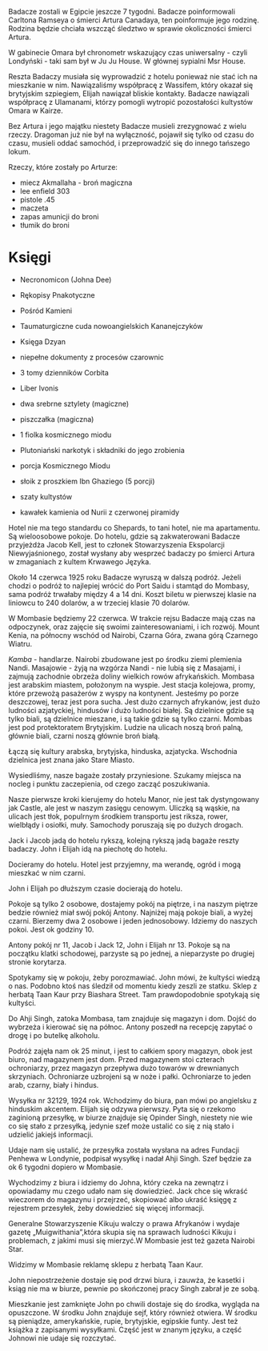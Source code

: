 Badacze zostali w Egipcie jeszcze 7 tygodni.
Badacze poinformowali Carltona Ramseya o śmierci Artura Canadaya, ten poinformuje jego rodzinę. Rodzina będzie chciała wszcząć śledztwo w sprawie okoliczności śmierci Artura.

W gabinecie Omara był chronometr wskazujący czas uniwersalny - czyli Londyński - taki sam był w Ju Ju House. W głównej sypialni Msr House.

Reszta Badaczy musiała się wyprowadzić z hotelu ponieważ nie stać ich na mieszkanie w nim.
Nawiązaliśmy współpracę z Wassifem, który okazał się brytyjskim szpiegiem, Elijah nawiązał bliskie kontakty.
Badacze nawiązali współpracę z Ulamanami, którzy pomogli wytropić pozostałości kultystów Omara w Kairze.

Bez Artura i jego majątku niestety Badacze musieli zrezygnować z wielu rzeczy. Dragoman już nie był na wyłączność, pojawił się tylko od czasu do czasu, musieli oddać samochód, i przeprowadzić się do innego tańszego lokum.

Rzeczy, które zostały po Arturze:
- miecz Akmallaha - broń magiczna
- lee enfield 303
- pistole .45
- maczeta
- zapas amunicji do broni
- tłumik do broni

# Księgi
- Necronomicon (Johna Dee)
- Rękopisy Pnakotyczne
- Pośród Kamieni
- Taumaturgiczne cuda nowoangielskich Kananejczyków
- Księga Dzyan
- niepełne dokumenty z procesów czarownic
- 3 tomy dzienników Corbita
- Liber Ivonis

- dwa srebrne sztylety (magiczne)
- piszczałka (magiczna)
- 1 fiolka kosmicznego miodu
- Plutoniański narkotyk i składniki do jego zrobienia
- porcja Kosmicznego Miodu 
- słoik z proszkiem Ibn Ghaziego (5 porcji)
- szaty kultystów
- kawałek kamienia od Nurii z czerwonej piramidy

Hotel nie ma tego standardu co Shepards, to tani hotel, nie ma apartamentu. Są wieloosobowe pokoje.
Do hotelu, gdzie są zakwaterowani Badacze przyjeżdża Jacob Kell, jest to członek Stowarzyszenia Ekspolarcji Niewyjaśnionego, został wysłany aby wesprzeć badaczy po śmierci Artura w zmaganiach z kultem Krwawego Języka.

Około 14 czerwca 1925 roku Badacze wyruszą w dalszą podróż.
Jeżeli chodzi o podróż to najlepiej wrócić do Port Saidu i stamtąd do Mombasy, sama podróż trwałaby między 4 a 14 dni. Koszt biletu w pierwszej klasie na liniowcu to 240 dolarów, a w trzeciej klasie 70 dolarów.

W Mombasie będziemy 22 czerwca. W trakcie rejsu Badacze mają czas na odpoczynek, oraz zajęcie się swoimi zainteresowaniami, i ich rozwój.
Mount Kenia, na północny wschód od Nairobi, Czarna Góra, zwana górą Czarnego Wiatru.

_Kamba_ - handlarze.
Nairobi zbudowane jest po środku ziemi plemienia Nandi.
Masajowie - żyją na wzgórza
Nandi - nie lubią się z Masajami, i zajmują zachodnie obrzeża doliny wielkich rowów afrykańskich.
Mombasa jest arabskim miastem, położonym na wyspie. Jest stacja kolejowa, promy, które przewożą pasażerów z wyspy na kontynent. Jesteśmy po porze deszczowej, teraz jest pora sucha.
Jest dużo czarnych afrykanów, jest dużo ludności azjatyckiej, hindusów i dużo ludności białej.
Są dzielnice gdzie są tylko biali, są dzielnice mieszane, i są takie gdzie są tylko czarni.
Mombas jest pod protektoratem Brytyjskim.
Ludzie na ulicach noszą broń palną, głównie biali, czarni noszą głównie broń białą.

Łączą się kultury arabska, brytyjska, hinduska, azjatycka.
Wschodnia dzielnica jest znana jako Stare Miasto.

Wysiedliśmy, nasze bagaże zostały przyniesione. Szukamy miejsca na nocleg i punktu zaczepienia, od czego zacząć poszukiwania.

Nasze pierwsze kroki kierujemy do hotelu Manor, nie jest tak dystyngowany jak Castle, ale jest w naszym zasięgu cenowym.
Uliczką są wąskie, na ulicach jest tłok, populrnym środkiem transportu jest riksza, rower, wielbłądy i osiołki, muły. Samochody poruszają się po dużych drogach.

Jack i Jacob jadą do hotelu rykszą, kolejną rykszą jadą bagaże reszty badaczy.
John i Elijah idą na piechotę do hotelu.

Docieramy do hotelu. Hotel jest przyjemny, ma werandę, ogród i mogą mieszkać w nim czarni.

John i Elijah po dłuższym czasie docierają do hotelu.

Pokoje są tylko 2 osobowe, dostajemy pokój na piętrze, i na naszym piętrze bedzie również miał swój pokój Antony. Najniżej mają pokoje biali, a wyżej czarni.
Bierzemy dwa 2 osobowe i jeden jednosobowy.
Idziemy do naszych pokoi. Jest ok godziny 10.

Antony pokój nr 11, Jacob i Jack 12, John i Elijah nr 13. Pokoje są na początku klatki schodowej, parzyste są po jednej, a nieparzyste po drugiej stronie korytarza.

Spotykamy się w pokoju, żeby porozmawiać.
John mówi, że kultyści wiedzą o nas. Podobno ktoś nas śledził od momentu kiedy zeszli ze statku.
Sklep z herbatą Taan Kaur przy Biashara Street. Tam prawdopodobnie spotykają się kultyści.

Do Ahji Singh, zatoka Mombasa, tam znajduje się magazyn i dom. Dojść do wybrzeża i kierować się na północ. Antony poszedł na recepcję zapytać o drogę i po butelkę alkoholu.

Podróż zajęła nam ok 25 minut, i jest to całkiem spory magazyn, obok jest biuro, nad magazynem jest dom. Przed magazynem stoi czterach ochroniarzy, przez magazyn przepływa dużo towarów w drewnianych skrzyniach. Ochroniarze uzbrojeni są w noże i pałki. Ochroniarze to jeden arab, czarny, biały i hindus.

Wysyłka nr 32129, 1924 rok.
Wchodzimy do biura, pan mówi po angielsku z hinduskim akcentem. Elijah się odzywa pierwszy.
Pyta się o rzekomo zaginioną przesyłkę, w biurze znajduje się Opinder Singh, niestety nie wie co się stało z przesyłką, jedynie szef może ustalić co się z nią stało i udzielić jakiejś informacji.

Udaje nam się ustalić, że przesyłka została wysłana na adres Fundacji Penhewa w Londynie, podpisał wysyłkę i nadał Ahji Singh.
Szef będzie za ok 6 tygodni dopiero w Mombasie.

Wychodzimy z biura i idziemy do Johna, który czeka na zewnątrz i opowiadamy mu czego udało nam się dowiedzieć.
Jack chce się wkraść wieczorem do magazynu i przejrzeć, skopiować albo ukraść księgę z rejestrem przesyłek, żeby dowiedzieć się więcej informacji.

Generalne Stowarzyszenie Kikuju walczy o prawa Afrykanów i wydaje gazetę „Muigwithania”,która skupia się na sprawach ludności Kikuju i problemach, z jakimi musi się mierzyć.W Mombasie jest też gazeta Nairobi Star.

Widzimy w Mombasie reklamę sklepu z herbatą Taan Kaur.

John niepostrzeżenie dostaje się pod drzwi biura, i zauwża, że kasetki i ksiąg nie ma w biurze, pewnie po skończonej pracy Singh zabrał je ze sobą.

Mieszkanie jest zamknięte John po chwili dostaje się do środka, wygląda na opuszczone. W środku John znajduje sejf, który również otwiera.
W środku są pieniądze, amerykańskie, rupie, brytyjskie, egipskie funty. Jest też książka z zapisanymi wysyłkami. Część jest w znanym języku, a część Johnowi nie udaje się rozczytać.








